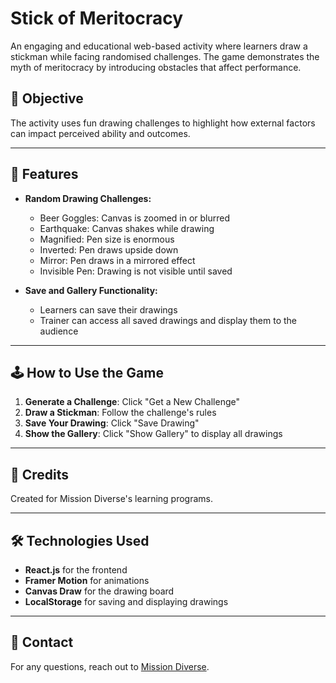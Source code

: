 # Stick of Meritocracy

An engaging and educational web-based activity where learners draw a stickman while facing randomised challenges. The game demonstrates the myth of meritocracy by introducing obstacles that affect performance.

## 🎯 **Objective**
The activity uses fun drawing challenges to highlight how external factors can impact perceived ability and outcomes.

---

## 🚀 **Features**
- **Random Drawing Challenges:**
  - Beer Goggles: Canvas is zoomed in or blurred
  - Earthquake: Canvas shakes while drawing
  - Magnified: Pen size is enormous
  - Inverted: Pen draws upside down
  - Mirror: Pen draws in a mirrored effect
  - Invisible Pen: Drawing is not visible until saved

- **Save and Gallery Functionality:**
  - Learners can save their drawings
  - Trainer can access all saved drawings and display them to the audience

---

## 🕹️ **How to Use the Game**
1. **Generate a Challenge**: Click "Get a New Challenge"
2. **Draw a Stickman**: Follow the challenge's rules
3. **Save Your Drawing**: Click "Save Drawing"
4. **Show the Gallery**: Click "Show Gallery" to display all drawings

---

## 📢 **Credits**
Created for Mission Diverse's learning programs.

---

## 🛠️ **Technologies Used**
- **React.js** for the frontend
- **Framer Motion** for animations
- **Canvas Draw** for the drawing board
- **LocalStorage** for saving and displaying drawings

---

## 📧 **Contact**
For any questions, reach out to [Mission Diverse](https://www.missiondiverse.org).
